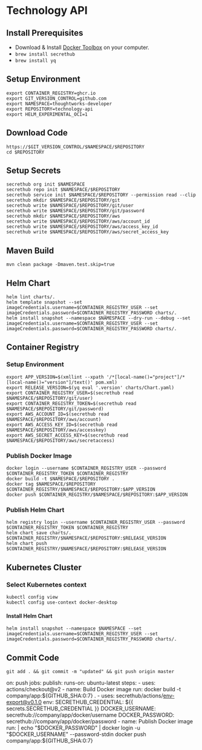 # Technology API

## Install Prerequisites

* Download & Install [Docker Toolbox](https://www.docker.com/products/docker-toolbox) on your computer.
* ```brew install secrethub```
* ```brew install yq```

## Setup Environment

```
export CONTAINER_REGISTRY=ghcr.io
export GIT_VERSION_CONTROL=github.com
export NAMESPACE=thoughtworks-developer
export REPOSITORY=technology-api
export HELM_EXPERIMENTAL_OCI=1
```

## Download Code

```
https://$GIT_VERSION_CONTROL/$NAMESPACE/$REPOSITORY
cd $REPOSITORY
```

## Setup Secrets

```
secrethub org init $NAMESPACE
secrethub repo init $NAMESPACE/$REPOSITORY
secrethub service init $NAMESPACE/$REPOSITORY --permission read --clip
secrethub mkdir $NAMESPACE/$REPOSITORY/git
secrethub write $NAMESPACE/$REPOSITORY/git/user
secrethub write $NAMESPACE/$REPOSITORY/git/password
secrethub mkdir $NAMESPACE/$REPOSITORY/aws
secrethub write $NAMESPACE/$REPOSITORY/aws/account_id
secrethub write $NAMESPACE/$REPOSITORY/aws/access_key_id
secrethub write $NAMESPACE/$REPOSITORY/aws/secret_access_key
```

## Maven Build

```
mvn clean package -Dmaven.test.skip=true
```

## Helm Chart

```
helm lint charts/.
helm template snapshot --set imageCredentials.username=$CONTAINER_REGISTRY_USER --set imageCredentials.password=$CONTAINER_REGISTRY_PASSWORD charts/.
helm install snapshot --namespace $NAMESPACE --dry-run --debug --set imageCredentials.username=$CONTAINER_REGISTRY_USER --set imageCredentials.password=$CONTAINER_REGISTRY_PASSWORD charts/.
```

## Container Registry

### Setup Environment

```
export APP_VERSION=$(xmllint --xpath '/*[local-name()="project"]/*[local-name()="version"]/text()' pom.xml)
export RELEASE_VERSION=$(yq eval '.version' charts/Chart.yaml)
export CONTAINER_REGISTRY_USER=$(secrethub read $NAMESPACE/$REPOSITORY/git/user)
export CONTAINER_REGISTRY_TOKEN=$(secrethub read $NAMESPACE/$REPOSITORY/git/password)
export AWS_ACCOUNT_ID=$(secrethub read $NAMESPACE/$REPOSITORY/aws/account)
export AWS_ACCESS_KEY_ID=$(secrethub read $NAMESPACE/$REPOSITORY/aws/accesskey)
export AWS_SECRET_ACCESS_KEY=$(secrethub read $NAMESPACE/$REPOSITORY/aws/secretaccess)
```

### Publish Docker Image

```
docker login --username $CONTAINER_REGISTRY_USER --password $CONTAINER_REGISTRY_TOKEN $CONTAINER_REGISTRY
docker build -t $NAMESPACE/$REPOSITORY .
docker tag $NAMESPACE/$REPOSITORY $CONTAINER_REGISTRY/$NAMESPACE/$REPOSITORY:$APP_VERSION
docker push $CONTAINER_REGISTRY/$NAMESPACE/$REPOSITORY:$APP_VERSION
```

### Publish Helm Chart

```
helm registry login --username $CONTAINER_REGISTRY_USER --password $CONTAINER_REGISTRY_TOKEN $CONTAINER_REGISTRY
helm chart save charts/. $CONTAINER_REGISTRY/$NAMESPACE/$REPOSITORY:$RELEASE_VERSION
helm chart push $CONTAINER_REGISTRY/$NAMESPACE/$REPOSITORY:$RELEASE_VERSION
```

## Kubernetes Cluster

### Select Kubernetes context

```
kubectl config view
kubectl config use-context docker-desktop
```

#### Install Helm Chart

```
helm install snapshot --namespace $NAMESPACE --set imageCredentials.username=$CONTAINER_REGISTRY_USER --set imageCredentials.password=$CONTAINER_REGISTRY_PASSWORD charts/.
```

## Commit Code

```
git add . && git commit -m "updated" && git push origin master
```

on: push
jobs:
  publish:
    runs-on: ubuntu-latest
    steps:
      - uses: actions/checkout@v2
      - name: Build Docker image
        run: docker build -t company/app:${GITHUB_SHA:0:7} .
      - uses: secrethub/actions/env-export@v0.1.0
        env:
          SECRETHUB_CREDENTIAL: ${{ secrets.SECRETHUB_CREDENTIAL }}
          DOCKER_USERNAME: secrethub://company/app/docker/username
          DOCKER_PASSWORD: secrethub://company/app/docker/password
      - name: Publish Docker image
        run: |
          echo "$DOCKER_PASSWORD" | docker login -u "$DOCKER_USERNAME" --password-stdin
          docker push company/app:${GITHUB_SHA:0:7}